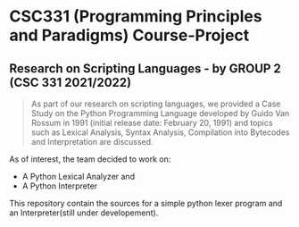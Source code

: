 # CSC331 (Programming Principles and Paradigms) Course-Project

## Research on Scripting Languages - by GROUP 2 (CSC 331 2021/2022)

> As part of our research on scripting languages, we provided a Case Study on the Python Programming Language developed by Guido Van Rossum in 1991 (initial release date: February 20, 1991) and topics such as Lexical Analysis, Syntax Analysis, Compilation into Bytecodes and Interpretation are discussed.

As of interest, the team decided to work on:
- A Python Lexical Analyzer and
- A Python Interpreter

This repository contain the sources for a simple python lexer program and an Interpreter(still under developement).
